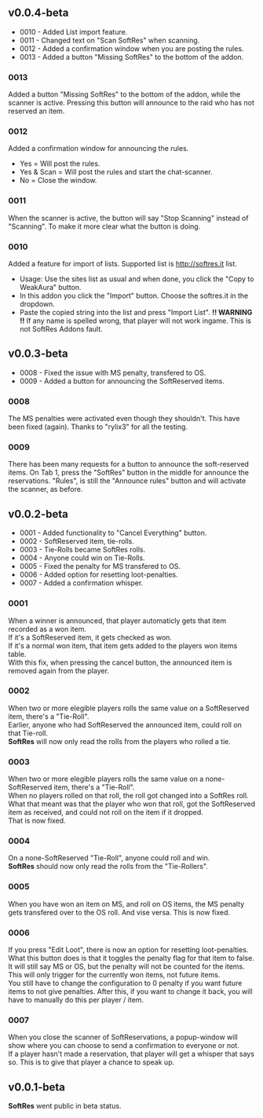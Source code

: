 ## v0.0.4-beta
- 0010 - Added List import feature.
- 0011 - Changed text on "Scan SoftRes" when scanning.
- 0012 - Added a confirmation window when you are posting the rules.
- 0013 - Added a button "Missing SoftRes" to the bottom of the addon.

### 0013
Added a button "Missing SoftRes" to the bottom of the addon, while the scanner is active.
Pressing this button will announce to the raid who has not reserved an item.

### 0012
Added a confirmation window for announcing the rules.
* Yes = Will post the rules.
* Yes & Scan = Will post the rules and start the chat-scanner.
* No = Close the window.

### 0011
When the scanner is active, the button will say "Stop Scanning" instead of "Scanning".
To make it more clear what the button is doing.

### 0010
Added a feature for import of lists.
Supported list is http://softres.it list.
* Usage: Use the sites list as usual and when done, you click the "Copy to WeakAura" button.
* In this addon you click the "Import" button. Choose the softres.it in the dropdown.
* Paste the copied string into the list and press "Import List".
**!! WARNING !!**
If any name is spelled wrong, that player will not work ingame. This is not SoftRes Addons fault.

## v0.0.3-beta
- 0008 - Fixed the issue with MS penalty, transfered to OS.
- 0009 - Added a button for announcing the SoftReserved items.

### 0008
The MS penalties were activated even though they shouldn't.
This have been fixed (again).
Thanks to "rylix3" for all the testing.

### 0009
There has been many requests for a button to announce the soft-reserved items.
On Tab 1, press the "SoftRes" button in the middle for announce the reservations.
"Rules", is still the "Announce rules" button and will activate the scanner, as before.

## v0.0.2-beta
- 0001 - Added functionality to "Cancel Everything" button.  
- 0002 - SoftReserved item, tie-rolls.  
- 0003 - Tie-Rolls became SoftRes rolls.  
- 0004 - Anyone could win on Tie-Rolls.  
- 0005 - Fixed the penalty for MS transfered to OS.
- 0006 - Added option for resetting loot-penalties.
- 0007 - Added a confirmation whisper.

### 0001
When a winner is announced, that player automaticly gets that item recorded as a won item.  
If it's a SoftReserved item, it gets checked as won.  
If it's a normal won item, that item gets added to the players won items table.  
With this fix, when pressing the cancel button, the announced item is removed again from the player.  

### 0002
When two or more elegible players rolls the same value on a SoftReserved item, there's a "Tie-Roll".  
Earlier, anyone who had SoftReserved the announced item, could roll on that Tie-roll.  
**SoftRes** will now only read the rolls from the players who rolled a tie.

### 0003
When two or more elegible players rolls the same value on a none-SoftReserved item, there's a "Tie-Roll".  
When no players rolled on that roll, the roll got changed into a SoftRes roll.  
What that meant was that the player who won that roll, got the SoftReserved item as received, and could not roll on the item if it dropped.  
That is now fixed.  

### 0004
On a none-SoftReserved "Tie-Roll", anyone could roll and win.  
**SoftRes** should now only read the rolls from the "Tie-Rollers".  

### 0005
When you have won an item on MS, and roll on OS items, the MS penalty gets transfered over to the OS roll.
And vise versa.
This is now fixed.

### 0006
If you press "Edit Loot", there is now an option for resetting loot-penalties.  
What this button does is that it toggles the penalty flag for that item to false.  
It will still say MS or OS, but the penalty will not be counted for the items.  
This will only trigger for the currently won items, not future items.  
You still have to change the configuration to 0 penalty if you want future items to not give penalties.
After this, if you want to change it back, you will have to manually do this per player / item.

### 0007
When you close the scanner of SoftReservations, a popup-window will show where you can choose to send a confirmation to everyone or not.  
If a player hasn't made a reservation, that player will get a whisper that says so. This is to give that player a chance to speak up.

## v0.0.1-beta
**SoftRes** went public in beta status.
